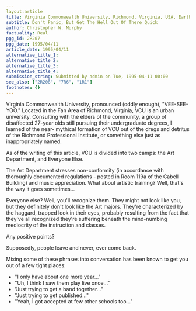 ```yaml
---
layout:article
title: Virginia Commonwealth University, Richmond, Virginia, USA, Earth
subtitle: Don't Panic, But Get The Hell Out Of There Quick
author: Christopher W. Murphy
factuality: Real
pgg_id: 2R207
pgg_date: 1995/04/11
article_date: 1995/04/11
alternative_title_1: 
alternative_title_2: 
alternative_title_3: 
alternative_title_4: 
submission_string: Submitted by admin on Tue, 1995-04-11 00:00
see_also: ["2R208", "7R6", "1R1"]
footnotes: {}
---
```

<div>
<p>Virginia Commonwealth University, pronounced (oddly enough), "VEE-SEE-YOO." Located in the Fan Area of Richmond, Virginia, VCU is an urban university. Consulting with the elders of the community, a group of disaffected 27-year olds still pursuing their undergraduate degrees, I learned of the near- mythical formation of VCU out of the dregs and detritus of the Richmond Professional Institute, or something else just as inappropriately named.</p>
<p>As of the writing of this article, VCU is divided into two camps: the Art Department, and Everyone Else.</p>
<p>The Art Department stresses non-conformity (in accordance with thoroughly documented regulations - posted in Room 119a of the Cabell Building) and music appreciation. What about artistic training? Well, that's the way it goes sometimes...</p>
<p>Everyone else? Well, you'll recognize them. They might not look like you, but they definitely don't look like the Art majors. They're characterized by the haggard, trapped look in their eyes, probably resulting from the fact that they've all recognized they're suffering beneath the mind-numbing mediocrity of the instruction and classes.</p>
<p>Any positive points?</p>
<p>Supposedly, people leave and never, ever come back.</p>
<p>Mixing some of these phrases into conversation has been known to get you out of a few tight places:</p>
<ul>
<li>"I only have about one more year..."</li>
<li>"Uh, I think I saw them play live once..."</li>
<li>"Just trying to get a band together..."</li>
<li>"Just trying to get published..."</li>
<li>"Yeah, I got accepted at few other schools too..."</li>
</ul>
</div>
